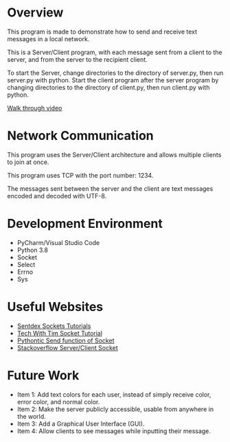 # Overview

This program is made to demonstrate how to send and receive text messages in a local network. 

This is a Server/Client program, with each message sent from a client to the server, 
and from the server to the recipient client.

To start the Server, change directories to the directory of server.py, then run server.py with python. 
Start the client program after the server program by changing directories to the directory of client.py, 
then run client.py with python.

[Walk through video](https://youtu.be/iOBKUoi1SDg)

# Network Communication

This program uses the Server/Client architecture and allows multiple clients to join at once.

This program uses TCP with the port number: 1234.

The messages sent between the server and the client are text messages encoded and decoded with UTF-8.

# Development Environment

* PyCharm/Visual Studio Code
* Python 3.8
* Socket
* Select
* Errno
* Sys

# Useful Websites

* [Sentdex Sockets Tutorials](https://www.youtube.com/watch?v=Lbfe3-v7yE0&list=PLQVvvaa0QuDdzLB_0JSTTcl8E8jsJLhR5&index=1)
* [Tech With Tim Socket Tutorial](https://www.youtube.com/watch?v=3QiPPX-KeSc)
* [Pythontic Send function of Socket](https://pythontic.com/modules/socket/send)
* [Stackoverflow Server/Client Socket](https://stackoverflow.com/questions/22737838/raspberry-pi-server-client-socket-in-python)

# Future Work

* Item 1: Add text colors for each user, instead of simply receive color, error color, and normal color.
* Item 2: Make the server publicly accessible, usable from anywhere in the world.
* Item 3: Add a Graphical User Interface (GUI).
* Item 4: Allow clients to see messages while inputting their message. 